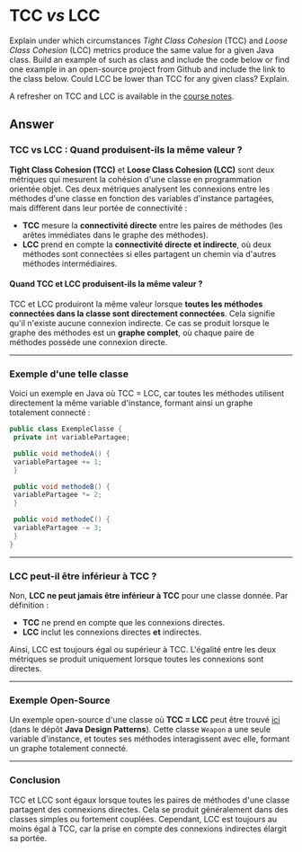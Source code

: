 # TCC *vs* LCC

Explain under which circumstances *Tight Class Cohesion* (TCC) and *Loose Class Cohesion* (LCC) metrics produce the same value for a given Java class. Build an example of such as class and include the code below or find one example in an open-source project from Github and include the link to the class below. Could LCC be lower than TCC for any given class? Explain.

A refresher on TCC and LCC is available in the [course notes](https://oscarlvp.github.io/vandv-classes/#cohesion-graph).

## Answer

### TCC vs LCC : Quand produisent-ils la même valeur ?

**Tight Class Cohesion (TCC)** et **Loose Class Cohesion (LCC)** sont deux métriques qui mesurent la cohésion d'une classe en programmation orientée objet. Ces deux métriques analysent les connexions entre les méthodes d'une classe en fonction des variables d'instance partagées, mais diffèrent dans leur portée de connectivité :

- **TCC** mesure la **connectivité directe** entre les paires de méthodes (les arêtes immédiates dans le graphe des méthodes).
- **LCC** prend en compte la **connectivité directe et indirecte**, où deux méthodes sont connectées si elles partagent un chemin via d'autres méthodes intermédiaires.

#### Quand TCC et LCC produisent-ils la même valeur ?

TCC et LCC produiront la même valeur lorsque **toutes les méthodes connectées dans la classe sont directement connectées**. Cela signifie qu'il n'existe aucune connexion indirecte. Ce cas se produit lorsque le graphe des méthodes est un **graphe complet**, où chaque paire de méthodes possède une connexion directe.

---

### Exemple d'une telle classe

Voici un exemple en Java où TCC = LCC, car toutes les méthodes utilisent directement la même variable d'instance, formant ainsi un graphe totalement connecté :

```java
public class ExempleClasse {
 private int variablePartagee; 

 public void methodeA() {
 variablePartagee += 1;
 }

 public void methodeB() {
 variablePartagee *= 2;
 }

 public void methodeC() {
 variablePartagee -= 3;
 }
}
```


---

### LCC peut-il être inférieur à TCC ?

Non, **LCC ne peut jamais être inférieur à TCC** pour une classe donnée. Par définition :
- **TCC** ne prend en compte que les connexions directes.
- **LCC** inclut les connexions directes **et** indirectes.

Ainsi, LCC est toujours égal ou supérieur à TCC. L'égalité entre les deux métriques se produit uniquement lorsque toutes les connexions sont directes.

---

### Exemple Open-Source

Un exemple open-source d'une classe où **TCC = LCC** peut être trouvé [ici](https://github.com/iluwatar/java-design-patterns/blob/master/factory-method/src/main/java/com/iluwatar/factory/method/Weapon.java) (dans le dépôt **Java Design Patterns**). 
Cette classe `Weapon` a une seule variable d'instance, et toutes ses méthodes interagissent avec elle, formant un graphe totalement connecté.

---

### Conclusion

TCC et LCC sont égaux lorsque toutes les paires de méthodes d'une classe partagent des connexions directes. Cela se produit généralement dans des classes simples ou fortement couplées. Cependant, LCC est toujours au moins égal à TCC, car la prise en compte des connexions indirectes élargit sa portée. 


